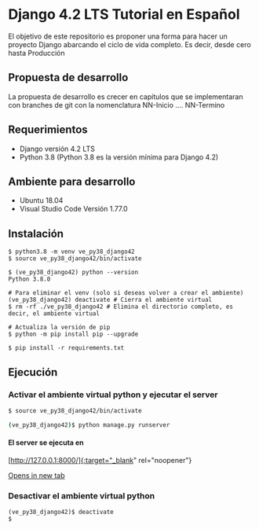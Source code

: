 # Django 4.2 LTS Tutorial en Español
El objetivo de este repositorio es proponer una forma para hacer un proyecto Django abarcando el ciclo de vida completo. Es decir, desde cero hasta Producción

## Propuesta de desarrollo
La propuesta de desarrollo es crecer en capítulos que se implementaran con branches de git con la nomenclatura NN-Inicio .... NN-Termino

## Requerimientos
- Django versión 4.2 LTS
- Python 3.8  (Python 3.8 es la versión mínima para Django 4.2)

## Ambiente para desarrollo
- Ubuntu 18.04
- Visual Studio Code Versión 1.77.0

## Instalación
```
$ python3.8 -m venv ve_py38_django42
$ source ve_py38_django42/bin/activate

$ (ve_py38_django42) python --version
Python 3.8.0

# Para eliminar el venv (solo si deseas volver a crear el ambiente)
(ve_py38_django42) deactivate # Cierra el ambiente virtual
$ rm -rf ./ve_py38_django42 # Elimina el directorio completo, es decir, el ambiente virtual

# Actualiza la versión de pip
$ python -m pip install pip --upgrade

$ pip install -r requirements.txt
```
## Ejecución
### Activar el ambiente virtual python y ejecutar el server
``` bash
$ source ve_py38_django42/bin/activate

(ve_py38_django42)$ python manage.py runserver
```
#### El server se ejecuta en
[http://127.0.0.1:8000/]{:target="_blank" rel="noopener"}

<a href="http://127.0.0.1:8000/" target="_blank">Opens in new tab</a>

### Desactivar el ambiente virtual python
```
(ve_py38_django42)$ deactivate
$
```



[def]: http://127.0.0.1:8000/